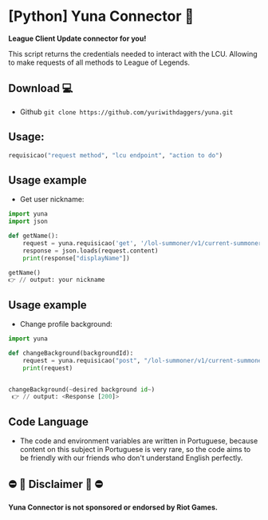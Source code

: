 # [Python] Yuna Connector 🔌
**League Client Update connector for you!**

This script returns the credentials needed to interact with the LCU. Allowing to make requests of all methods to League of Legends.
## Download 💻 




- Github `git clone https://github.com/yuriwithdaggers/yuna.git`

## Usage:
```python
requisicao("request method", "lcu endpoint", "action to do")
```
## Usage example
- Get user nickname:

```python
import yuna
import json

def getName():
    request = yuna.requisicao('get', '/lol-summoner/v1/current-summoner')
    response = json.loads(request.content)
    print(response["displayName"])

getName()
👉 // output: your nickname
```
## Usage example
- Change profile background:

```python
import yuna

def changeBackground(backgroundId):
    request = yuna.requisicao("post", "/lol-summoner/v1/current-summoner/summoner-profile", {'key': 'backgroundSkinId', 'value': backgroundId})
    print(request)


changeBackground(~desired background id~)
 👉 // output: <Response [200]>
```
## Code Language 
- The code and environment variables are written in Portuguese, because content on this subject in Portuguese is very rare, so the code aims to be friendly with our friends who don't understand English perfectly.


## ⛔️ 🛑 Disclaimer 🛑 ⛔️


**Yuna Connector is not sponsored or endorsed by Riot Games.**